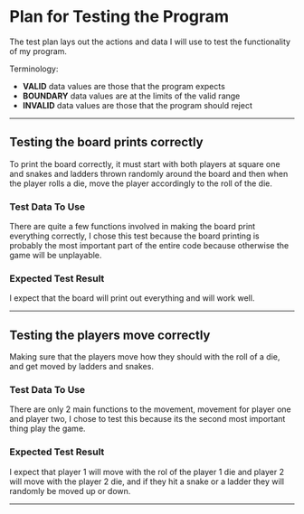 # Plan for Testing the Program

The test plan lays out the actions and data I will use to test the functionality of my program.

Terminology:

- **VALID** data values are those that the program expects
- **BOUNDARY** data values are at the limits of the valid range
- **INVALID** data values are those that the program should reject

---

## Testing the board prints correctly

To print the board correctly, it must start with both players at square one and snakes and ladders thrown randomly around the board and then when the player rolls a die, move the player accordingly to the roll of the die.

### Test Data To Use

There are quite a few functions involved in making the board print everything correctly, I chose this test because the board printing is probably the most important part of the entire code because otherwise the game will be unplayable.

### Expected Test Result

I expect that the board will print out everything and will work well.  

---

## Testing the players move correctly

Making sure that the players move how they should with the roll of a die, and get moved by ladders and snakes.

### Test Data To Use

There are only 2 main functions to the movement, movement for player one and player two, I chose to test this because its the second most important thing play the game. 


### Expected Test Result

I expect that player 1 will move with the rol of the player 1 die and player 2 will move with the player 2 die, and if they hit a snake or a ladder they will randomly be moved up or down. 

---


